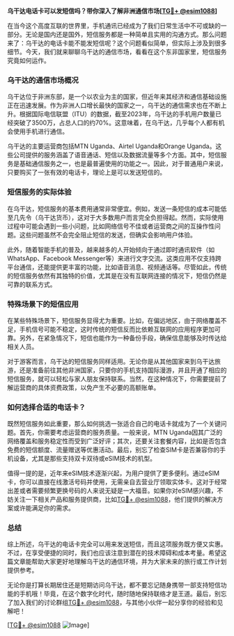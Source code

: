 **乌干达电话卡可以发短信吗？带你深入了解非洲通信市场[[TG💪+ @esim1088](https://t.me/s/esim1088)]**

在当今这个高度互联的世界里，手机通讯已经成为了我们日常生活中不可或缺的一部分。无论是国内还是国外，短信服务都是一种简单且实用的沟通方式。那么问题来了：乌干达的电话卡能不能发短信呢？这个问题看似简单，但实际上涉及到很多细节。今天，我们就来聊聊乌干达的通信市场，看看在这个东非国家里，短信服务究竟如何运作。

### 乌干达的通信市场概况

乌干达位于非洲东部，是一个以农业为主的国家，但近年来其经济和通信基础设施正在迅速发展。作为非洲人口增长最快的国家之一，乌干达的通信需求也在不断上升。根据国际电信联盟（ITU）的数据，截至2023年，乌干达的手机用户数量已经突破了3500万，占总人口的约70%。这意味着，在乌干达，几乎每个人都有机会使用手机进行通信。

乌干达的主要运营商包括MTN Uganda、Airtel Uganda和Orange Uganda。这些公司提供的服务涵盖了语音通话、短信以及数据流量等多个方面。其中，短信服务是基础通信服务之一，也是最普遍使用的功能之一。因此，对于普通用户来说，只要购买了一张有效的电话卡，理论上是可以发送短信的。

### 短信服务的实际体验

在乌干达，短信服务的基本费用通常非常便宜。例如，发送一条短信的成本可能低至几先令（乌干达货币），这对于大多数用户而言完全负担得起。然而，实际使用过程中可能会遇到一些小问题，比如网络信号不佳或者运营商之间的互操作性问题。这些问题虽然不会完全阻止短信的发送，但确实会影响用户体验。

此外，随着智能手机的普及，越来越多的人开始倾向于通过即时通讯软件（如WhatsApp、Facebook Messenger等）来进行文字交流。这类应用不仅支持跨平台通信，还能提供更丰富的功能，比如语音消息、视频通话等。尽管如此，传统的短信服务依然有其独特的价值，尤其是在没有互联网连接的情况下，短信仍然是可靠的联系方式。

### 特殊场景下的短信应用

在某些特殊场景下，短信服务显得尤为重要。比如，在偏远地区，由于网络覆盖不足，手机信号可能不稳定，这时传统的短信反而比依赖互联网的应用程序更加可靠。另外，在紧急情况下，短信也能作为一种备份手段，确保信息能够及时传达给相关人员。

对于游客而言，乌干达的短信服务同样适用。无论你是从其他国家来到乌干达旅游，还是准备前往其他非洲国家，只要你的手机支持国际漫游，并且开通了相应的短信服务，就可以轻松与家人朋友保持联系。当然，在这种情况下，你需要提前了解运营商的具体资费政策，以免产生不必要的高额账单。

### 如何选择合适的电话卡？

既然短信服务如此重要，那么如何挑选一张适合自己的电话卡就成为了一个关键问题。首先，你需要考虑运营商的服务质量。一般来说，MTN Uganda因其广泛的网络覆盖和服务稳定性而受到广泛好评；其次，还要关注套餐内容，比如是否包含免费的短信额度、流量赠送等优惠活动。最后，别忘了检查SIM卡是否兼容你的手机设备，尤其是那些支持双卡双待或eSIM技术的机型。

值得一提的是，近年来eSIM技术逐渐兴起，为用户提供了更多便利。通过eSIM卡，你可以直接在线激活号码并使用，无需亲自去营业厅领取实体卡。这对于经常出差或者需要频繁更换号码的人来说无疑是一大福音。如果你对eSIM感兴趣，不妨关注一下相关产品和服务提供商，比如[TG💪+ @esim1088](https://t.me/s/esim1088)，他们提供的解决方案或许能满足你的需求。

### 总结

综上所述，乌干达的电话卡完全可以用来发送短信，而且这项服务既方便又实惠。不过，在享受便捷的同时，我们也应该注意到潜在的技术障碍和成本考量。希望这篇文章能帮助大家更好地理解乌干达的通信环境，并为大家未来的旅行或工作计划提供参考。

无论你是打算长期居住还是短期访问乌干达，都不要忘记随身携带一部支持短信功能的手机哦！毕竟，在这个数字化时代，随时随地保持联络才是王道。最后，别忘了加入我们的讨论群组[TG💪+ @esim1088](https://t.me/s/esim1088)，与其他小伙伴一起分享你的经验和见解吧！

[[TG💪+ @esim1088](https://t.me/s/esim1088) ![Image](https://i.postimg.cc/4NQfJmqS/Snipaste-2025-05-13-00-14-12.png)]